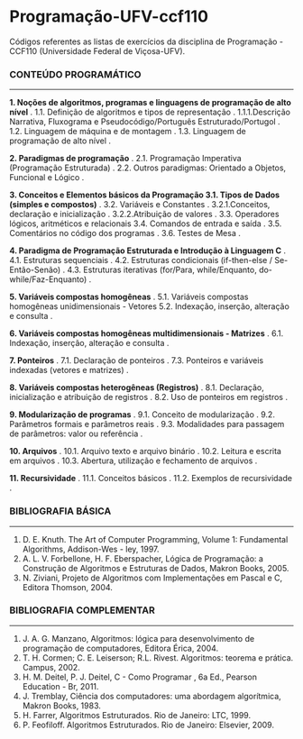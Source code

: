 # Programação-UFV-ccf110

Códigos referentes as listas de exercícios da disciplina de Programação - CCF110 (Universidade Federal de Viçosa-UFV). 


### CONTEÚDO PROGRAMÁTICO
------

**1. Noções de algoritmos, programas e linguagens de programação de alto nível** . 
1.1. Definição de algoritmos e tipos de representação . 
1.1.1.Descrição Narrativa, Fluxograma e Pseudocódigo/Português Estruturado/Portugol .  
1.2. Linguagem de máquina e de montagem . 
1.3. Linguagem de programação de alto nível . 

**2. Paradigmas de programação** . 
2.1. Programação Imperativa (Programação Estruturada) . 
2.2. Outros paradigmas: Orientado a Objetos, Funcional e Lógico . 

**3. Conceitos e Elementos básicos da Programação 3.1. Tipos de Dados (simples e compostos)** . 
3.2. Variáveis e Constantes . 
3.2.1.Conceitos, declaração e inicialização . 
3.2.2.Atribuição de valores . 
3.3. Operadores lógicos, aritméticos e relacionais 3.4. Comandos de entrada e saída . 
3.5. Comentários no código dos programas . 
3.6. Testes de Mesa . 

**4. Paradigma de Programação Estruturada e Introdução à Linguagem C** . 
4.1. Estruturas sequenciais . 
4.2. Estruturas condicionais (if-then-else / Se-Então-Senão) . 
4.3. Estruturas iterativas (for/Para, while/Enquanto, do-while/Faz-Enquanto) . 

**5. Variáveis compostas homogêneas** . 
5.1. Variáveis compostas homogêneas unidimensionais - Vetores 5.2. Indexação, inserção, alteração e consulta . 

**6. Variáveis compostas homogêneas multidimensionais - Matrizes** . 
6.1. Indexação, inserção, alteração e consulta . 

**7. Ponteiros** . 
7.1. Declaração de ponteiros . 
7.3. Ponteiros e variáveis indexadas (vetores e matrizes) . 

**8. Variáveis compostas heterogêneas (Registros)** . 
8.1. Declaração, inicialização e atribuição de registros . 
8.2. Uso de ponteiros em registros . 

**9. Modularização de programas** . 
9.1. Conceito de modularização . 
9.2. Parâmetros formais e parâmetros reais . 
9.3. Modalidades para passagem de parâmetros: valor ou referência . 

**10. Arquivos** . 
10.1. Arquivo texto e arquivo binário . 
10.2. Leitura e escrita em arquivos . 
10.3. Abertura, utilização e fechamento de arquivos . 

**11. Recursividade** . 
11.1. Conceitos básicos . 
11.2. Exemplos de recursividade . 

### BIBLIOGRAFIA BÁSICA
------
 
1. D. E. Knuth. The Art of Computer Programming, Volume 1: Fundamental Algorithms, Addison-Wes - ley, 1997.  
2. A. L. V. Forbellone, H. F. Eberspacher, Lógica de Programação: a Construção de Algoritmos e Estruturas de Dados, Makron Books, 2005.
3. N. Ziviani, Projeto de Algoritmos com Implementações em Pascal e C, Editora Thomson, 2004.

### BIBLIOGRAFIA COMPLEMENTAR
------

1. J. A. G. Manzano, Algoritmos: lógica para desenvolvimento de programação de computadores, Editora Érica, 2004.
2. T. H. Cormen; C. E. Leiserson; R.L. Rivest. Algoritmos: teorema e prática. Campus, 2002.
3. H. M. Deitel, P. J. Deitel, C - Como Programar , 6a Ed., Pearson Education - Br, 2011.
4. J. Tremblay, Ciência dos computadores: uma abordagem algorítmica, Makron Books, 1983.
5. H. Farrer, Algoritmos Estruturados. Rio de Janeiro: LTC, 1999.
6. P. Feofiloff. Algoritmos Estruturados. Rio de Janeiro: Elsevier, 2009.
